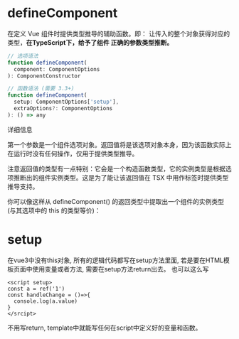 # defineComponent

在定义 Vue 组件时提供类型推导的辅助函数。即： 让传入的整个对象获得对应的类型，**在TypeScript下，给予了组件 正确的参数类型推断。**

```javascript
// 选项语法
function defineComponent(
  component: ComponentOptions
): ComponentConstructor

// 函数语法 (需要 3.3+)
function defineComponent(
  setup: ComponentOptions['setup'],
  extraOptions?: ComponentOptions
): () => any
```

详细信息

第一个参数是一个组件选项对象。返回值将是该选项对象本身，因为该函数实际上在运行时没有任何操作，仅用于提供类型推导。

注意返回值的类型有一点特别：它会是一个构造函数类型，它的实例类型是根据选项推断出的组件实例类型。这是为了能让该返回值在 TSX 中用作标签时提供类型推导支持。

你可以像这样从 defineComponent() 的返回类型中提取出一个组件的实例类型 (与其选项中的 this 的类型等价)：

# setup

在vue3中没有this对象, 所有的逻辑代码都写在setup方法里面, 若是要在HTML模板页面中使用变量或者方法, 需要在setup方法return出去。
也可以这么写

```JS
<script setup>
const a = ref('1')
const handleChange = ()=>{
  console.log(a.value)
}
</srcipt>
```

不用写return, template中就能写任何在script中定义好的变量和函数。

